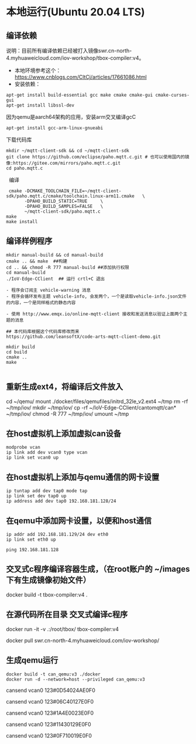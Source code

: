 # 本地运行(Ubuntu 20.04 LTS)

## 编译依赖

说明：目前所有编译依赖已经被打入镜像swr.cn-north-4.myhuaweicloud.com/iov-workshop/tbox-compiler:v4。


- 本地环境参考这个：https://www.cnblogs.com/CltCj/articles/17661086.html
- 安装依赖：

```
apt-get install build-essential gcc make cmake cmake-gui cmake-curses-gui
apt-get install libssl-dev
```

因为qemu是aarch64架构的应用，安装arm交叉编译gcC

```
apt-get install gcc-arm-linux-gnueabi
```

下载代码库

```
mkdir ~/mqtt-client-sdk && cd ~/mqtt-client-sdk
git clone https://github.com/eclipse/paho.mqtt.c.git # 也可以使用国内的镜像:https://gitee.com/mirrors/paho.mqtt.c.git
cd paho.mqtt.c
```
 
编译

```
 cmake -DCMAKE_TOOLCHAIN_FILE=~/mqtt-client-sdk/paho.mqtt.c/cmake/toolchain.linux-arm11.cmake   \
       -DPAHO_BUILD_STATIC=TRUE     \
       -DPAHO_BUILD_SAMPLES=FALSE   \
       ~/mqtt-client-sdk/paho.mqtt.c
make 
make install
```

## 编译样例程序
```
mkdir manual-build && cd manual-build
cmake .. && make  ##构建 
cd .. && chmod -R 777 manual-build ##添加执行权限
cd manual-build
./IoV-Edge-CClient  ## 运行 crtl+C 退出

- 程序会订阅主 vehicle-warning 消息
- 程序会循环发布主题 vehicle-info, 会发两个，一个是读取vehicle-info.json文件的内容，一个是同样格式的静态内容

- 使用 http://www.emqx.io/online-mqtt-client 接收和发送消息以验证上面两个主题的消息

## 本代码库根据这个代码库修改而来
https://github.com/leansoftX/code-arts-mqtt-client-demo.git

mkdir build
cd build
cmake ..
make


```

## 重新生成ext4，将编译后文件放入
cd ~/qemu/
mount ./docker/files/qemufiles/initrd_32le_v2.ext4 ~/tmp
rm -rf  ~/tmp/iov/
mkdir ~/tmp/iov/
cp -rf ~/IoV-Edge-CClient/cantomqtt/can* ~/tmp/iov/
chmod -R 777 ~/tmp/iov/
umount ~/tmp


## 在host虚拟机上添加虚拟can设备
```
modprobe vcan
ip link add dev vcan0 type vcan
ip link set vcan0 up
```

## 在host虚拟机上添加与qemu通信的网卡设置
```
ip tuntap add dev tap0 mode tap
ip link set dev tap0 up
ip address add dev tap0 192.168.181.128/24
```

## 在qemu中添加网卡设置，以便和host通信
```
ip addr add 192.168.181.129/24 dev eth0
ip link set eth0 up

ping 192.168.181.128
```

## 交叉式c程序编译容器生成，（在root账户的 ~/images下有生成镜像初始文件）

docker build -t tbox-compiler:v4 .

## 在源代码所在目录 交叉式编译c程序

docker run -it -v .:/root/tbox/ tbox-compiler:v4

docker pull swr.cn-north-4.myhuaweicloud.com/iov-workshop/

## 生成qemu运行
```
docker build -t can_qemu:v3 ./docker
docker run -d --network=host --privileged can_qemu:v3
```

cansend vcan0  123#0D54024AE0F0

cansend vcan0  123#06C40127E0F0

cansend vcan0  123#1A4E0023E0F0

cansend vcan0  123#11430129E0F0

cansend vcan0  123#0F710019E0F0

